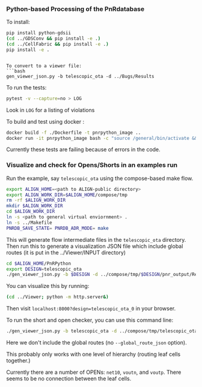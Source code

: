 ### Python-based Processing of the PnRdatabase

To install:
```bash
pip install python-gdsii
(cd ../GDSConv && pip install -e .)
(cd ../CellFabric && pip install -e .)
pip install -e .
```
```

To convert to a viewer file:
```bash
gen_viewer_json.py -b telescopic_ota -d ../Bugs/Results	
```

To run the tests:
```bash
pytest -v --capture=no > LOG
```
Look in `LOG` for a listing of violations

To build and test using docker :
```bash
docker build -f ./Dockerfile -t pnrpython_image ..
docker run -it pnrpython_image bash -c "source /general/bin/activate && cd PnRPython && pytest -v -s"
```

Currently these tests are failing because of errors in the code.

### Visualize and check for Opens/Shorts in an examples run

Run the example, say `telescopic_ota` using the compose-based make flow.
```bash
export ALIGN_HOME=<path to ALIGN-public directory>
export ALIGN_WORK_DIR=$ALIGN_HOME/compose/tmp
rm -rf $ALIGN_WORK_DIR
mkdir $ALIGN_WORK_DIR
cd $ALIGN_WORK_DIR
ln -s <path to general virtual enviornment> .
ln -s ../Makefile
PNRDB_SAVE_STATE= PNRDB_ADR_MODE= make
```
This will generate flow intermediate files in the `telescopic_ota` directory.
Then run this to generate a visualization JSON file which include global routes (it is put in the ../Viewer/INPUT directory)
```bash
cd $ALIGN_HOME/PnRPython
export DESIGN=telescopic_ota
./gen_viewer_json.py -b $DESIGN -d ../compose/tmp/$DESIGN/pnr_output/Results -o ../Viewer/INPUT --draw_grid -l INFO  --json_dir ../compose/tmp/$DESIGN/pnr_output/inputs/ --global_route_json ../compose/tmp/$DESIGN/pnr_output/Results/${DESIGN}_GcellGlobalRoute_0.json 
```
You can visualize this by running:
```bash
(cd ../Viewer; python -m http.server&)
```
Then visit `localhost:8000?design=telescopic_ota_0` in your browser.

To run the short and open checker, you can use this command line:
```bash
./gen_viewer_json.py -b telescopic_ota -d ../compose/tmp/telescopic_ota/pnr_output/Results -o ../Viewer/INPUT --draw_grid -l INFO  --json_dir ../compose/tmp/telescopic_ota/pnr_output/inputs/ --check
```
Here we don't include the global routes (no `--global_route_json` option).

This probably only works with one level of hierarchy (routing leaf cells together.)

Currently there are a number of OPENs: `net10`, `voutn`, and `voutp`.
There seems to be no connection between the leaf cells.
